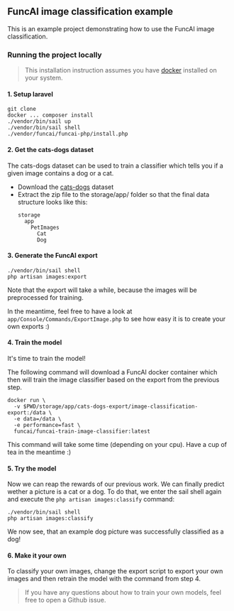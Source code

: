 ## FuncAI image classification example

This is an example project demonstrating how to use the FuncAI image classification.

### Running the project locally

 > This installation instruction assumes you have [docker](https://docs.docker.com/get-docker/) installed on your system. 

#### 1. Setup laravel

```
git clone
docker ... composer install
./vendor/bin/sail up
./vendor/bin/sail shell
./vendor/funcai/funcai-php/install.php
```

#### 2. Get the cats-dogs dataset
The cats-dogs dataset can be used to train a classifier which tells you if a given image contains a dog or a cat.

 - Download the [cats-dogs](https://www.microsoft.com/en-us/download/details.aspx?id=54765) dataset
 - Extract the zip file to the storage/app/ folder so that the final data structure looks like this:
   ```
   storage
     app
       PetImages
         Cat
         Dog
   ```

#### 3. Generate the FuncAI export
```
./vendor/bin/sail shell
php artisan images:export
```
Note that the export will take a while, because the images will be preprocessed for training.

In the meantime, feel free to have a look at `app/Console/Commands/ExportImage.php` to see how easy it is to create your own exports :)

#### 4. Train the model
It's time to train the model!

The following command will download a FuncAI docker container which then will train the image classifier based on the export from the previous step. 
```
docker run \
  -v $PWD/storage/app/cats-dogs-export/image-classification-export:/data \
  -e data=/data \
  -e performance=fast \
  funcai/funcai-train-image-classifier:latest
```
This command will take some time (depending on your cpu). Have a cup of tea in the meantime :)

#### 5. Try the model
Now we can reap the rewards of our previous work. We can finally predict wether a picture is a cat or a dog. To do that,
we enter the sail shell again and execute the `php artisan images:classify` command:
```
./vendor/bin/sail shell
php artisan images:classify
```
We now see, that an example dog picture was successfully classified as a dog!

#### 6. Make it your own
To classify your own images, change the export script to export your own images and then retrain the model with the command from step 4. 

> If you have any questions about how to train your own models, feel free to open a Github issue.
